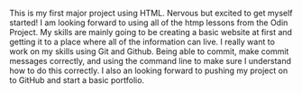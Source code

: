 This is my first major project using HTML.
Nervous but excited to get myself started!
I am looking forward to using all of the htmp lessons from the Odin Project. My skills are mainly going to be creating a basic website at first and getting it to a place where all of the information can live.
I really want to work on my skills using Git and Github. Being able to commit, make commit messages correctly, and using the command line to make sure I understand how to do this correctly. I also an looking forward to pushing my project on to GitHub and start a basic portfolio.